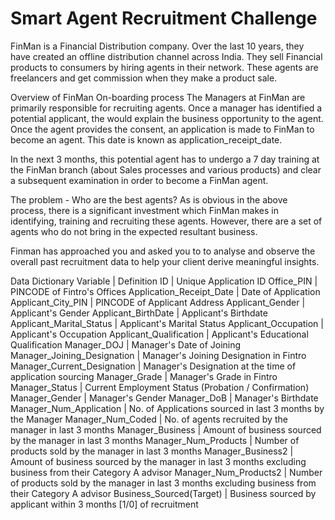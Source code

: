 # Smart Agent Recruitment Challenge

FinMan is a Financial Distribution company. Over the last 10 years, they have created an offline distribution channel across India. They sell Financial products to consumers by hiring agents in their network. These agents are freelancers and get commission when they make a product sale.


Overview of FinMan On-boarding process
The Managers at FinMan are primarily responsible for recruiting agents. Once a manager has identified a potential applicant, the would explain the business opportunity to the agent. Once the agent provides the consent, an application is made to FinMan to become an agent. This date is known as application_receipt_date.


In the next 3 months, this potential agent has to undergo a 7 day training at the FinMan branch (about Sales processes and various products) and clear a subsequent examination in order to become a FinMan agent.


The problem - Who are the best agents?
As is obvious in the above process, there is a significant investment which FinMan makes in identifying, training and recruiting these agents. However, there are a set of agents who do not bring in the expected resultant business.

Finman has approached you and asked you to  to analyse and observe the overall past recruitment data to help your client derive meaningful insights.

Data Dictionary
Variable | Definition
ID | Unique Application ID
Office_PIN | PINCODE of Fintro's Offices
Application_Receipt_Date | Date of Application
Applicant_City_PIN | PINCODE of Applicant Address
Applicant_Gender | Applicant's Gender
Applicant_BirthDate | Applicant's Birthdate
Applicant_Marital_Status | Applicant's Marital Status
Applicant_Occupation | Applicant's Occupation
Applicant_Qualification | Applicant's Educational Qualification
Manager_DOJ | Manager's Date of Joining
Manager_Joining_Designation | Manager's Joining Designation in Fintro
Manager_Current_Designation | Manager's Designation at the time of application sourcing
Manager_Grade | Manager's Grade in Fintro
Manager_Status | Current Employment Status (Probation / Confirmation)
Manager_Gender | Manager's Gender
Manager_DoB | Manager's Birthdate
Manager_Num_Application | No. of Applications sourced in last 3 months by the Manager
Manager_Num_Coded | No. of agents recruited by the manager in last 3 months
Manager_Business | Amount of business sourced by the manager in last 3 months
Manager_Num_Products | Number of products sold by the manager in last 3 months
Manager_Business2 | Amount of business sourced by the manager in last 3 months excluding business from their Category A advisor
Manager_Num_Products2 | Number of products sold by the manager in last 3 months excluding business from their Category A advisor
Business_Sourced(Target) | Business sourced by applicant within 3 months [1/0] of recruitment
